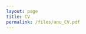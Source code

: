 ```yaml
---
layout: page
title: CV
permalink: /files/anu_CV.pdf
---
```


<!-- ![CV](./files/anu_CV.pdf)  for image--> 
